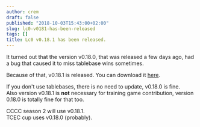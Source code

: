 ```yaml
---
author: crem
draft: false
published: "2018-10-03T15:43:00+02:00"
slug: lc0-v0181-has-been-released
tags: []
title: Lc0 v0.18.1 has been released.
---
```


It turned out that the version v0.18.0, that was released a few days ago, had
a bug that caused it to miss tablebase wins sometimes.

Because of that, v0.18.1 is released. You can download it
[here](https://github.com/LeelaChessZero/lc0/releases/tag/v0.18.1).

If you don't use tablebases, there is no need to update, v0.18.0 is fine.  
Also version v0.18.1 is **not** necessary for training game contribution,
version 0.18.0 is totally fine for that too.

CCCC season 2 will use v0.18.1.  
TCEC cup uses v0.18.0 (probably).
